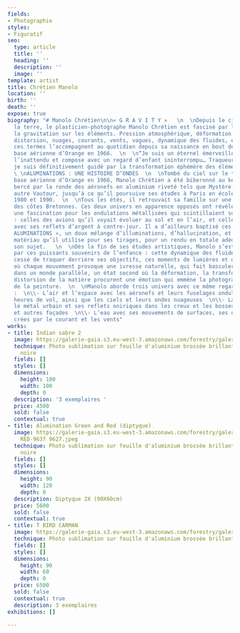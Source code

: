 ```yaml
---
fields:
- Photographie
styles:
- Figuratif
seo:
  type: article
  title: ''
  heading: ''
  description: ''
  image: ''
template: artist
title: Chrétien Manolo
location: ''
birth: ''
death: ''
expose: true
biography: "# Manolo Chrétien\n\n« G R A V I T Y »   \n  \nDepuis le ciel jusqu’à
  la terre, le plasticien-photographe Manolo Chrétien est fasciné par les effets de
  la gravitation sur les éléments. Pression atmosphérique, déformation de la matière,
  distorsion, nuages, courants, vents, vagues, dynamique des fluides, érosion… tous
  ces termes l’accompagnent au quotidien depuis sa naissance en bout de piste de la
  base aérienne d’Orange en 1966.  \n  \n“Je suis un éternel émerveillé, qui saisit
  l’inattendu et compose avec un regard d’enfant ininterrompu… Traqueur de fluidités,
  je suis définitivement guidé par la transformation éphémère des éléments”.  \n  \n
  \ \nALUMINATIONS : UNE HISTOIRE D’ONDES  \n  \nTombé du ciel sur le tarmac de la
  base aérienne d’Orange en 1966, Manolo Chrétien a été biberonné au kérosène, et
  bercé par la ronde des aéronefs en aluminium riveté tels que Mystère, Mirage et
  autre Vautour, jusqu’à ce qu’il poursuive ses études à Paris en école d’Art entre
  1980 et 1990.  \n  \nTous les étés, il retrouvait sa famille sur une petite île
  des côtes Bretonnes. Ces deux univers en apparence opposés ont révélé chez Manolo
  une fascination pour les ondulations métallisées qui scintillaient sous ses fenêtres
  : celles des avions qu’il voyait évoluer au sol et en l’air, et celles de la mer
  avec ses reflets d’argent à contre-jour. Il a d’ailleurs baptisé ces instants «
  ALUMINATIONS », un doux mélange d’illuminations, d’hallucination, et d’aluminium,
  matériau qu’il utilise pour ses tirages, pour un rendu en totale adéquation avec
  son sujet.   \n  \nDès la fin de ses études artistiques, Manolo s’est laissé guider
  par ces puissants souvenirs de l’enfance : cette dynamique des fluides qu’il n’a
  cessé de traquer derrière ses objectifs, ces moments de lumières et de reflets magiques,
  où chaque mouvement provoque une ivresse naturelle, qui fait basculer l’artiste
  dans un monde parallèle, un état second où la déformation, la transformation, la
  distorsion de la matière procurent une émotion qui emmène la photographie aux frontières
  de la peinture.  \n  \nManolo aborde trois univers avec ce même regard émerveillé
  :  \n\\- L’air et l’espace avec les aéronefs et leurs fuselages ondulés par les
  heures de vol, ainsi que les ciels et leurs ondes nuageuses  \n\\- La terre avec
  le métal urbain et ses reflets oniriques dans les creux et les bosses des carrosseries
  et autres façades  \n\\- L’eau avec ses mouvements de surfaces, ses ondes éphémères
  crées par le courant et les vents"
works:
- title: Indian sabre 2
  image: https://galerie-gaia.s3.eu-west-3.amazonaws.com/forestry/galerie-gaia-manolo-chretien-indian-sabre-two-120X120.jpeg
  technique: Photo sublimation sur feuille d'aluminium brossée brillant caisse américaine
    noire
  fields: []
  styles: []
  dimensions:
    height: 100
    width: 100
    depth: 0
  description: '3 exemplaires '
  price: 4500
  sold: false
  contextual: true
- title: Alumination Green and Red (diptyque)
  image: https://galerie-gaia.s3.eu-west-3.amazonaws.com/forestry/galerie-gaia-manolo-chretien-v1GREEN
    RED-9637 9627.jpeg
  technique: Photo sublimation sur feuille d'aluminium brossée brillant caisse américaine
    noire
  fields: []
  styles: []
  dimensions:
    height: 90
    width: 120
    depth: 0
  description: Diptyque 2X (90X60cm)
  price: 5600
  sold: false
  contextual: true
- title: T BIRD CARMAN
  image: https://galerie-gaia.s3.eu-west-3.amazonaws.com/forestry/galerie-gaia-manolo-chretien-90x60cm-TBIRD-KARMAN-1C5A5473.jpeg
  technique: Photo sublimation sur feuille d'aluminium brossée brillant
  fields: []
  styles: []
  dimensions:
    height: 90
    width: 60
    depth: 0
  price: 6500
  sold: false
  contextual: true
  description: 3 exemplaires
exhibitions: []

---
```

